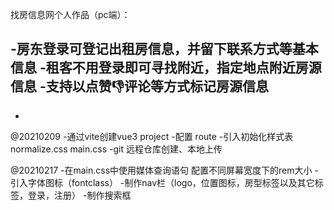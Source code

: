找房信息网个人作品（pc端）：

  -房东登录可登记出租房信息，并留下联系方式等基本信息
  -租客不用登录即可寻找附近，指定地点附近房源信息
  -支持以点赞👎评论等方式标记房源信息
  -
  -

@20210209
  -通过vite创建vue3 project
  -配置 route
  -引入初始化样式表 normalize.css  main.css
  -git 远程仓库创建、本地上传

@20210217
  -在main.css中使用媒体查询语句 配置不同屏幕宽度下的rem大小
  -引入字体图标（fontclass）
  -制作nav栏（logo，位置图标，房型标签以及其它标签，登录，注册）
  -制作搜索框